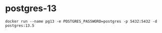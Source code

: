 # postgres-13

```
docker run --name pg13 -e POSTGRES_PASSWORD=postgres -p 5432:5432 -d postgres:13.5
```